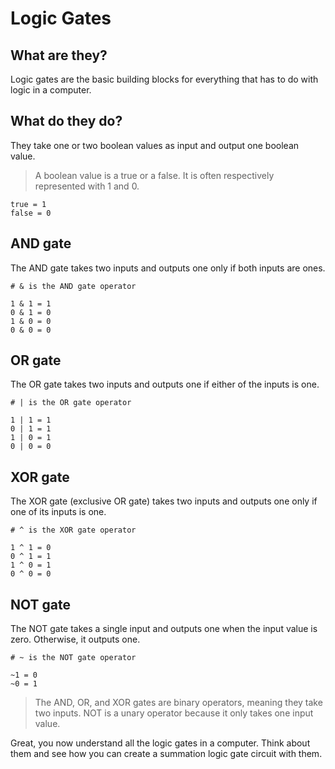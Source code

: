 # Logic Gates

## What are they?

Logic gates are the basic building blocks for everything that has to do with logic in a computer.

## What do they do?

They take one or two boolean values as input and output one boolean value.

> A boolean value is a true or a false. It is often respectively represented with 1 and 0.

```
true = 1
false = 0
```

## AND gate

The AND gate takes two inputs and outputs one only if both inputs are ones.

```
# & is the AND gate operator

1 & 1 = 1
0 & 1 = 0
1 & 0 = 0
0 & 0 = 0
```

## OR gate

The OR gate takes two inputs and outputs one if either of the inputs is one.

```
# | is the OR gate operator

1 | 1 = 1
0 | 1 = 1
1 | 0 = 1
0 | 0 = 0
```

## XOR gate

The XOR gate (exclusive OR gate) takes two inputs and outputs one only if one of its inputs is one.

```
# ^ is the XOR gate operator

1 ^ 1 = 0
0 ^ 1 = 1
1 ^ 0 = 1
0 ^ 0 = 0
```

## NOT gate

The NOT gate takes a single input and outputs one when the input value is zero. Otherwise, it outputs one.

```
# ~ is the NOT gate operator

~1 = 0
~0 = 1
```

> The AND, OR, and XOR gates are binary operators, meaning they take two inputs. NOT is a unary operator because it only takes one input value.

Great, you now understand all the logic gates in a computer. Think about them and see how you can create a summation logic gate circuit with them.